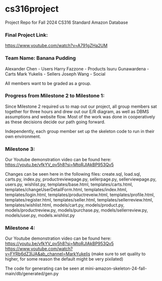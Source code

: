 # cs316project
Project Repo for Fall 2024 CS316
Standard Amazon Database

### Final Project Link:
https://www.youtube.com/watch?v=A791gZHa2UM

### Team Name: Banana Pudding
Alexander Chen - Users
Harry Fazzone - Products
Isuru Gunawardena - Carts
Mark Yukelis - Sellers
Joseph Wang - Social

All members want to be graded as a group.

### Progress from Milestone 2 to Milestone 1:
Since Milestone 2 required us to map out our project, all group members sat together for three hours and drew out our E/R diagram, as well as DBMS assumptions and website flow. Most of the work was done in cooperatively as these decisions decide our path going forward. 

Independently, each group member set up the skeleton code to run in their own environment. 

### Milestone 3: 
Our Youtube demonstration video can be found here: https://youtu.be/vfkYV_pv5h8?si=MtoRJIAkBP953Qv5


Changes can be seen here in the following files: create.sql, load.sql, carts.py, index.py, productreviewpage.py, sellerpage.py, sellerviewpage.py, users.py, wishlist.py, templates/base.html, templates/carts.html, templates/changeUserDetailForm.html, templates/index.html, templates/login.html, templates/productreveiw.html, templates/profile.html, templates/register.html, templates/seller.html, templates/sellerreview.html, templates/wishlist.html, models/cart.py, models/product.py, models/productreview.py, models/purchase.py, models/sellerreview.py, models/user.py, models.wishlist.py

### Milestone 4: 
Our Youtube demonstration video can be found here: https://youtu.be/vfkYV_pv5h8?si=MtoRJIAkBP953Qv5
https://www.youtube.com/watch?v=FYRb6dZ3lJA&ab_channel=MarkYukelis (make sure to set quality to higher, for some reason the default might be very pixilated)

The code for generating can be seen at mini-amazon-skeleton-24-fall-main/db/generated/gen.py






